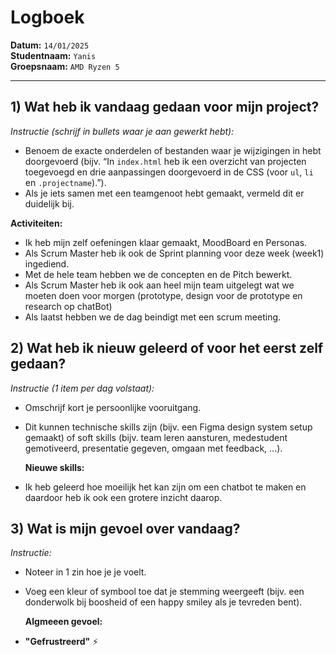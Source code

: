 # Logboek

**Datum:** `14/01/2025`  
**Studentnaam:** `Yanis`  
**Groepsnaam:** `AMD Ryzen 5`

---

## 1) Wat heb ik vandaag gedaan voor mijn project?

_Instructie (schrijf in bullets waar je aan gewerkt hebt):_

- Benoem de exacte onderdelen of bestanden waar je wijzigingen in hebt doorgevoerd (bijv. “In `index.html` heb ik een overzicht van projecten toegevoegd en drie aanpassingen doorgevoerd in de CSS (voor `ul`, `li` en `.projectname`).”).
- Als je iets samen met een teamgenoot hebt gemaakt, vermeld dit er duidelijk bij.

**Activiteiten:**

- Ik heb mijn zelf oefeningen klaar gemaakt, MoodBoard en Personas.
- Als Scrum Master heb ik ook de Sprint planning voor deze week (week1) ingediend.
- Met de hele team hebben we de concepten en de Pitch bewerkt.
- Als Scrum Master heb ik ook aan heel mijn team uitgelegt wat we moeten doen voor morgen (prototype, design voor de prototype en research op chatBot)
- Als laatst hebben we de dag beindigt met een scrum meeting.

## 2) Wat heb ik nieuw geleerd of voor het eerst zelf gedaan?

_Instructie (1 item per dag volstaat):_

- Omschrijf kort je persoonlijke vooruitgang.
- Dit kunnen technische skills zijn (bijv. een Figma design system setup gemaakt) of soft skills (bijv. team leren aansturen, medestudent gemotiveerd, presentatie gegeven, omgaan met feedback, ...).

  **Nieuwe skills:**

- Ik heb geleerd hoe moeilijk het kan zijn om een chatbot te maken en daardoor heb ik ook een grotere inzicht daarop.

## 3) Wat is mijn gevoel over vandaag?

_Instructie:_

- Noteer in 1 zin hoe je je voelt.
- Voeg een kleur of symbool toe dat je stemming weergeeft (bijv. een donderwolk bij boosheid of een happy smiley als je tevreden bent).

  **Algmeeen gevoel:**

- **"Gefrustreerd"** :zap:
